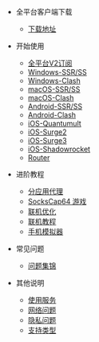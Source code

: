 - 全平台客户端下载

  - [下载地址](/resource/download)

- 开始使用

  - [全平台V2订阅](/docs/v2rayadd)
  - [Windows-SSR/SS](/docs/win)
  - [Windows-Clash](/docs/clashwin)
  - [macOS-SSR/SS](/docs/mac)
  - [macOS-Clash](/docs/clashx)
  - [Android-SSR/SS](/docs/android)
  - [Android-Clash](/docs/clasha)
  - [iOS-Quantumult](/docs/ios-quan)
  - [iOS-Surge2](/docs/ios-surge2)
  - [iOS-Surge3](/docs/ios-surge3)
  - [iOS-Shadowrocket](/docs/ios-shadowrocket)
  - [Router](/docs/router)

- 进阶教程

  - [分应用代理](/advanced/proxifier-ssr)
  - [SocksCap64 游戏](/advanced/sockscap64-ssr)
  - [联机优化](/advanced/nat2)
  - [联机教程](/advanced/lian-ji-jiao-cheng)
  - [手机模拟器](/advanced/mo-ni-qi)

- 常见问题

  - [问题集锦](/other/q-a)

- 其他说明

  - [使用服务](/other/use-service)
  - [网络问题](/other/net)
  - [隐私问题](/other/privacy)
  - [支持类型](/other/support)

